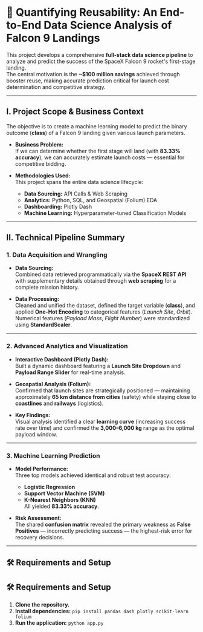# 🚀 Quantifying Reusability: An End-to-End Data Science Analysis of Falcon 9 Landings

This project develops a comprehensive **full-stack data science pipeline** to analyze and predict the success of the SpaceX Falcon 9 rocket's first-stage landing.  
The central motivation is the **~$100 million savings** achieved through booster reuse, making accurate prediction critical for launch cost determination and competitive strategy.

---

## I. Project Scope & Business Context

The objective is to create a machine learning model to predict the binary outcome (**class**) of a Falcon 9 landing given various launch parameters.

- **Business Problem:**  
  If we can determine whether the first stage will land (with **83.33% accuracy**), we can accurately estimate launch costs — essential for competitive bidding.

- **Methodologies Used:**  
  This project spans the entire data science lifecycle:
  - **Data Sourcing:** API Calls & Web Scraping  
  - **Analytics:** Python, SQL, and Geospatial (Folium) EDA  
  - **Dashboarding:** Plotly Dash  
  - **Machine Learning:** Hyperparameter-tuned Classification Models

---

## II. Technical Pipeline Summary

### 1. Data Acquisition and Wrangling

- **Data Sourcing:**  
  Combined data retrieved programmatically via the **SpaceX REST API** with supplementary details obtained through **web scraping** for a complete mission history.

- **Data Processing:**  
  Cleaned and unified the dataset, defined the target variable (**class**), and applied **One-Hot Encoding** to categorical features (*Launch Site*, *Orbit*).  
  Numerical features (*Payload Mass*, *Flight Number*) were standardized using **StandardScaler**.

---

### 2. Advanced Analytics and Visualization

- **Interactive Dashboard (Plotly Dash):**  
  Built a dynamic dashboard featuring a **Launch Site Dropdown** and **Payload Range Slider** for real-time analysis.

- **Geospatial Analysis (Folium):**  
  Confirmed that launch sites are strategically positioned — maintaining approximately **65 km distance from cities** (safety) while staying close to **coastlines** and **railways** (logistics).

- **Key Findings:**  
  Visual analysis identified a clear **learning curve** (increasing success rate over time) and confirmed the **3,000–6,000 kg** range as the optimal payload window.

---

### 3. Machine Learning Prediction

- **Model Performance:**  
  Three top models achieved identical and robust test accuracy:
  - **Logistic Regression**
  - **Support Vector Machine (SVM)**
  - **K-Nearest Neighbors (KNN)**  
  All yielded **83.33% accuracy**.

- **Risk Assessment:**  
  The shared **confusion matrix** revealed the primary weakness as **False Positives** — incorrectly predicting success — the highest-risk error for recovery decisions.

---

## 🛠️ Requirements and Setup

## 🛠️ Requirements and Setup

1.  **Clone the repository.**
2.  **Install dependencies:** `pip install pandas dash plotly scikit-learn folium`
3.  **Run the application:** `python app.py`
